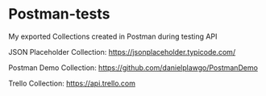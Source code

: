 # Postman-tests

My exported Collections created in Postman during testing API



JSON Placeholder Collection: https://jsonplaceholder.typicode.com/

Postman Demo Collection: https://github.com/danielplawgo/PostmanDemo

Trello Collection: https://api.trello.com